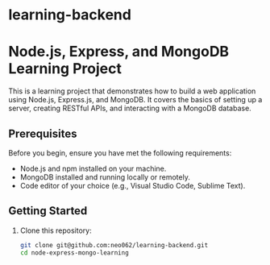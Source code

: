 # learning-backend
# Node.js, Express, and MongoDB Learning Project

This is a learning project that demonstrates how to build a web application using Node.js, Express.js, and MongoDB. It covers the basics of setting up a server, creating RESTful APIs, and interacting with a MongoDB database.

## Prerequisites

Before you begin, ensure you have met the following requirements:

- Node.js and npm installed on your machine.
- MongoDB installed and running locally or remotely.
- Code editor of your choice (e.g., Visual Studio Code, Sublime Text).

## Getting Started

1. Clone this repository:

   ```bash
   git clone git@github.com:neo062/learning-backend.git
   cd node-express-mongo-learning
